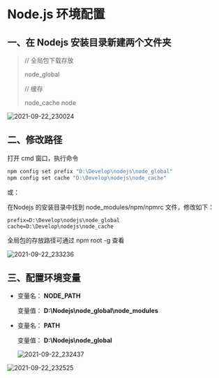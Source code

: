 # Node.js 环境配置

## 一、在 Nodejs 安装目录新建两个文件夹

> // 全局包下载存放
>
>node_global
>
>// 缓存
>
>node_cache node

![2021-09-22_230024](https://img.qinweizhao.com/2021/09/2021-09-22_230024.png)

## 二、修改路径

打开 cmd 窗口，执行命令

```bash
npm config set prefix "D:\Develop\nodejs\node_global"
npm config set cache "D:\Develop\nodejs\node_cache"
```

或：

在Nodejs 的安装目录中找到 node_modules/npm/npmrc 文件，修改如下：

```npmrc
prefix=D:\Develop\nodejs\node_global
cache=D:\Develop\nodejs\node_cache
```

全局包的存放路径可通过 npm root -g 查看

![2021-09-22_233236](https://img.qinweizhao.com/2021/09/2021-09-22_233236.png)

## 三、配置环境变量

- 变量名： **NODE_PATH**

  变量值： **D:\Nodejs\node_global\node_modules**
  
- 变量名： **PATH**

  变量值： **D:\Nodejs\node_global**
  
  ![2021-09-22_232437](https://img.qinweizhao.com/2021/09/2021-09-22_232437.png)

![2021-09-22_232525](https://img.qinweizhao.com/2021/09/2021-09-22_232525.png)
